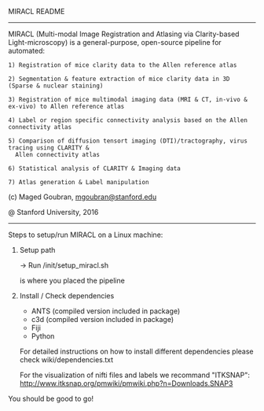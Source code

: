 MIRACL README
______________

MIRACL (Multi-modal Image Registration and Atlasing via Clarity-based Light-microscopy)
is a general-purpose, open-source pipeline for automated:

	1) Registration of mice clarity data to the Allen reference atlas

	2) Segmentation & feature extraction of mice clarity data in 3D (Sparse & nuclear staining)

	3) Registration of mice multimodal imaging data (MRI & CT, in-vivo & ex-vivo) to Allen reference atlas

	4) Label or region specific connectivity analysis based on the Allen connectivity atlas

    5) Comparison of diffusion tensort imaging (DTI)/tractography, virus tracing using CLARITY &
      Allen connectivity atlas

    6) Statistical analysis of CLARITY & Imaging data

	7) Atlas generation & Label manipulation


(c) Maged Goubran, 
    mgoubran@stanford.edu

@ Stanford University, 2016

____________________________


Steps to setup/run MIRACL on a Linux machine:


1) Setup path

	-> Run <miracl dir>/init/setup_miracl.sh 

	<miracl dir> is where you placed the pipeline


2) Install / Check dependencies

    - ANTS (compiled version included in package)
    - c3d (compiled version included in package)
    - Fiji
    - Python

	For detailed instructions on how to install different dependencies please check wiki/dependencies.txt

    For the visualization of nifti files and labels we recommand "ITKSNAP":
    http://www.itksnap.org/pmwiki/pmwiki.php?n=Downloads.SNAP3


You should be good to go!
